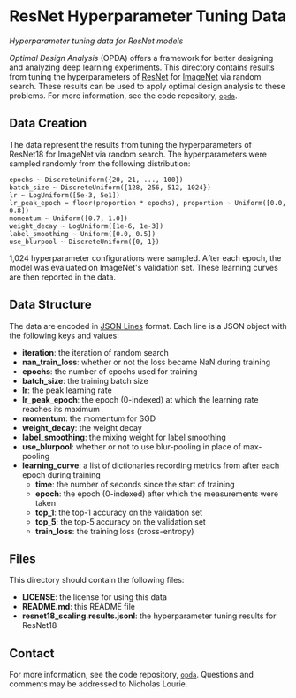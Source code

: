 ResNet Hyperparameter Tuning Data
=================================
*Hyperparameter tuning data for ResNet models*

*Optimal Design Analysis* (OPDA) offers a framework for better designing
and analyzing deep learning experiments. This directory contains results
from tuning the hyperparameters of
[ResNet](https://arxiv.org/abs/1512.03385) for
[ImageNet](https://arxiv.org/abs/1409.0575) via random search. These
results can be used to apply optimal design analysis to these
problems. For more information, see the code repository,
[`opda`](https://github.com/nicholaslourie/opda).


Data Creation
-------------
The data represent the results from tuning the hyperparameters of
ResNet18 for ImageNet via random search. The hyperparameters were
sampled randomly from the following distribution:

    epochs ~ DiscreteUniform({20, 21, ..., 100})
    batch_size ~ DiscreteUniform({128, 256, 512, 1024})
    lr ~ LogUniform([5e-3, 5e1])
    lr_peak_epoch = floor(proportion * epochs), proportion ~ Uniform([0.0, 0.8])
    momentum ~ Uniform([0.7, 1.0])
    weight_decay ~ LogUniform([1e-6, 1e-3])
    label_smoothing ~ Uniform([0.0, 0.5])
    use_blurpool ~ DiscreteUniform({0, 1})

1,024 hyperparameter configurations were sampled. After each epoch,
the model was evaluated on ImageNet's validation set. These learning
curves are then reported in the data.


Data Structure
--------------
The data are encoded in [JSON Lines](https://jsonlines.org)
format. Each line is a JSON object with the following keys and values:

  - **iteration**: the iteration of random search
  - **nan_train_loss**: whether or not the loss became NaN during
    training
  - **epochs**: the number of epochs used for training
  - **batch_size**: the training batch size
  - **lr**: the peak learning rate
  - **lr_peak_epoch**: the epoch (0-indexed) at which the learning
    rate reaches its maximum
  - **momentum**: the momentum for SGD
  - **weight_decay**: the weight decay
  - **label_smoothing**: the mixing weight for label smoothing
  - **use_blurpool**: whether or not to use blur-pooling in place of
    max-pooling
  - **learning_curve**: a list of dictionaries recording metrics from
    after each epoch during training
    - **time**: the number of seconds since the start of training
    - **epoch**: the epoch (0-indexed) after which the measurements
      were taken
    - **top_1**: the top-1 accuracy on the validation set
    - **top_5**: the top-5 accuracy on the validation set
    - **train_loss**: the training loss (cross-entropy)


Files
-----
This directory should contain the following files:

  - **LICENSE**: the license for using this data
  - **README.md**: this README file
  - **resnet18_scaling.results.jsonl**: the hyperparameter tuning
    results for ResNet18


Contact
-------
For more information, see the code
repository, [`opda`](https://github.com/nicholaslourie/opda). Questions
and comments may be addressed to Nicholas Lourie.
